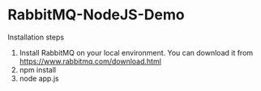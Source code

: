 # RabbitMQ-NodeJS-Demo
Installation steps
1. Install RabbitMQ on your local environment. You can download it from https://www.rabbitmq.com/download.html
2. npm install
3. node app.js
